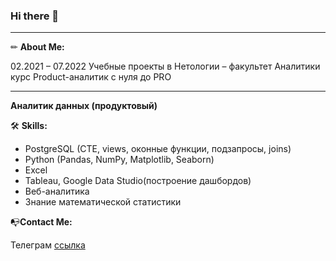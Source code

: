 ### Hi there 👋
____________________

✏ **About Me:**

02.2021 – 07.2022 
Учебные проекты в Нетологии – факультет Аналитики
курс Product-аналитик с нуля до PRO
____________________
**Аналитик данных (продуктовый)**

🛠️ **Skills:**

* PostgreSQL (CTE, views, оконные функции, подзапросы, joins)
* Python (Pandas, NumPy, Matplotlib, Seaborn)
* Excel 
* Tableau, Google Data Studio(построение дашбордов)
* Веб-аналитика
* Знание математической статистики

📭**Сontact Me:**

Телеграм [ссылка](https://t.me/DenisShumilow)


